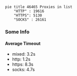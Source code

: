 
```mermaid
pie title 46465 Proxies in list
    "HTTP" : 19616
    "HTTPS": 5130
    "SOCKS" : 26161
```

### Some Info
#### Average Timeout

- mixed: 3.2s
- http: 1.2s
- https: 8.3s
- socks: 4.7s